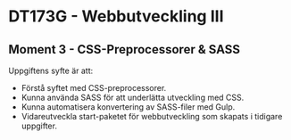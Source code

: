 # DT173G - Webbutveckling III
## Moment 3 - CSS-Preprocessorer & SASS
Uppgiftens syfte är att:
* Förstå syftet med CSS-preprocessorer.
* Kunna använda SASS för att underlätta utveckling med CSS.
* Kunna automatisera konvertering av SASS-filer med Gulp.
* Vidareutveckla start-paketet för webbutveckling som skapats i tidigare uppgifter.

